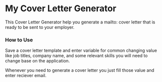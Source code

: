 # My Cover Letter Generator

This Cover Letter Generator help you generate a mailto: cover letter that is ready to be sent to your employer.

### How to Use 

Save a cover letter template and enter variable for common changing value like job titles, company name, and some relevant skills you will need to change base on the application. 

Whenever you need to generate a cover letter you just fill those value and enter reciever email. 

